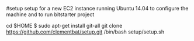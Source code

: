 #setup
setup for a new EC2 instance running Ubuntu 14.04 to configure the machine and to run bitstarter project

cd $HOME
$ sudo apt-get install git-all
git clone https://github.com/clementbat/setup.git
/bin/bash setup/setup.sh

